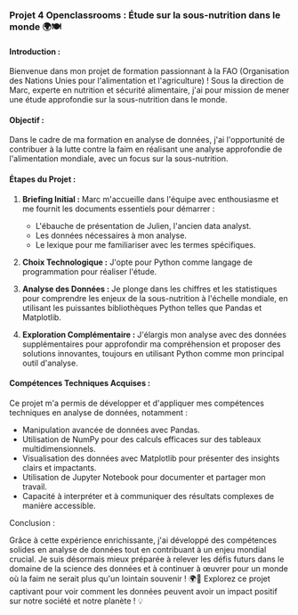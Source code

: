 ### Projet 4 Openclassrooms : Étude sur la sous-nutrition dans le monde 🌍🍽️

#### Introduction :

Bienvenue dans mon projet de formation passionnant à la FAO (Organisation des Nations Unies pour l'alimentation et l'agriculture) ! Sous la direction de Marc, experte en nutrition et sécurité alimentaire, j'ai pour mission de mener une étude approfondie sur la sous-nutrition dans le monde.

#### Objectif :

Dans le cadre de ma formation en analyse de données, j'ai l'opportunité de contribuer à la lutte contre la faim en réalisant une analyse approfondie de l'alimentation mondiale, avec un focus sur la sous-nutrition.

#### Étapes du Projet :

1. **Briefing Initial :** Marc m'accueille dans l'équipe avec enthousiasme et me fournit les documents essentiels pour démarrer :
   - L'ébauche de présentation de Julien, l'ancien data analyst.
   - Les données nécessaires à mon analyse.
   - Le lexique pour me familiariser avec les termes spécifiques.

2. **Choix Technologique :** J'opte pour Python comme langage de programmation pour réaliser l'étude. 

3. **Analyse des Données :** Je plonge dans les chiffres et les statistiques pour comprendre les enjeux de la sous-nutrition à l'échelle mondiale, en utilisant les puissantes bibliothèques Python telles que Pandas et Matplotlib.

4. **Exploration Complémentaire :** J'élargis mon analyse avec des données supplémentaires pour approfondir ma compréhension et proposer des solutions innovantes, toujours en utilisant Python comme mon principal outil d'analyse.

#### Compétences Techniques Acquises :

Ce projet m'a permis de développer et d'appliquer mes compétences techniques en analyse de données, notamment :
- Manipulation avancée de données avec Pandas.
- Utilisation de NumPy pour des calculs efficaces sur des tableaux multidimensionnels.
- Visualisation des données avec Matplotlib pour présenter des insights clairs et impactants.
- Utilisation de Jupyter Notebook pour documenter et partager mon travail.
- Capacité à interpréter et à communiquer des résultats complexes de manière accessible.

Conclusion :

Grâce à cette expérience enrichissante, j'ai développé des compétences solides en analyse de données tout en contribuant à un enjeu mondial crucial. Je suis désormais mieux préparée à relever les défis futurs dans le domaine de la science des données et à continuer à œuvrer pour un monde où la faim ne serait plus qu'un lointain souvenir ! 🌍🍏
Explorez ce projet captivant pour voir comment les données peuvent avoir un impact positif sur notre société et notre planète ! 💡


